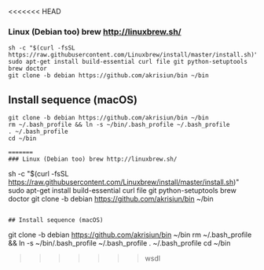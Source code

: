 <<<<<<< HEAD
### Linux (Debian too) brew http://linuxbrew.sh/
```
sh -c "$(curl -fsSL https://raw.githubusercontent.com/Linuxbrew/install/master/install.sh)"
sudo apt-get install build-essential curl file git python-setuptools
brew doctor
git clone -b debian https://github.com/akrisiun/bin ~/bin
```

## Install sequence (macOS)
```
git clone -b debian https://github.com/akrisiun/bin ~/bin
rm ~/.bash_profile && ln -s ~/bin/.bash_profile ~/.bash_profile 
. ~/.bash_profile
cd ~/bin

=======
### Linux (Debian too) brew http://linuxbrew.sh/
```
sh -c "$(curl -fsSL https://raw.githubusercontent.com/Linuxbrew/install/master/install.sh)"
sudo apt-get install build-essential curl file git python-setuptools
brew doctor
git clone -b debian https://github.com/akrisiun/bin ~/bin
```

## Install sequence (macOS)
```
git clone -b debian https://github.com/akrisiun/bin ~/bin
rm ~/.bash_profile && ln -s ~/bin/.bash_profile ~/.bash_profile 
. ~/.bash_profile
cd ~/bin

>>>>>>> wsdl
```